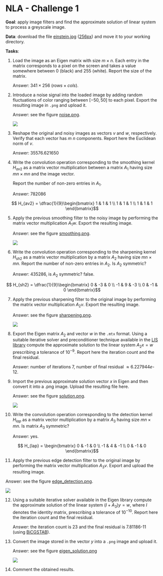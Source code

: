 # NLA - Challenge 1

**Goal**: apply image filters and find the approximate solution of linear system to process a greyscale image.

**Data**: download the file [einstein.jpg](https://commons.wikimedia.org/wiki/File:Albert_Einstein_Head.jpg)
([256px][1])
and move it to your working directory.

**Tasks**:
1. Load the image as an Eigen matrix with size $m \times n$. 
   Each entry in the matrix corresponds to a pixel on the screen and takes a value somewhere 
   between 0 (black) and 255 (white). Report the size of the matrix.
   
   Answer: $341 \times 256$ ($rows \times cols$).

2. Introduce a noise signal into the loaded image by adding random fluctuations of color ranging 
   between $[-50, 50]$ to each pixel. Export the resulting image in `.png` and upload it.

   Answer: see the figure [noise.png](resources/noise.png).

   <img src="resources/noise.png">

3. Reshape the original and noisy images as vectors $v$ and $w$, respectively. 
   Verify that each vector has $m \: n$ components. Report here the Euclidean norm of $v$.

   Answer: $35576.621650$

4. Write the convolution operation corresponding to the smoothing kernel $H_{av2}$ as a matrix vector multiplication 
   between a matrix $A_{1}$ having size $mn \times mn$ and the image vector.

   Report the number of non-zero entries in $A_{1}$.

   Answer: $782086$

```math
 H_{av2} = \dfrac{1}{9}\begin{bmatrix}
     1 & 1 & 1 \\
     1 & 1 & 1 \\
     1 & 1 & 1
 \end{bmatrix}
```

5. Apply the previous smoothing filter to the noisy image by performing the matrix vector multiplication $A_{1}w$.
   Export the resulting image.

   Answer: see the figure [smoothing.png](resources/smoothing.png).

   <img src="resources/smoothing.png">

6. Write the convolution operation corresponding to the sharpening kernel $H_{sh2}$ as a matrix vector multiplication
   by a matrix $A_{2}$ having size $mn \times mn$. Report the number of non-zero entries in $A_{2}$.
   Is $A_{2}$ symmetric?

   Answer: 435286, is $A_{2}$ symmetric? false.

```math
 H_{sh2} = \dfrac{1}{9}\begin{bmatrix}
     0 & -3 & 0 \\
     -1 & 9 & -3 \\
     0 & -1 & 0
 \end{bmatrix}
```

7. Apply the previous sharpening filter to the original image by performing the matrix vector multiplication $A_{2}v$.
   Export the resulting image.

   Answer: see the figure [sharpening.png](resources/sharpening.png).

   <img src="resources/sharpening.png">

8. Export the Eigen matrix $A_{2}$ and vector $w$ in the `.mtx` format. 
   Using a suitable iterative solver and preconditioner technique available in the [LIS library](https://www.mankier.com/3/lis) 
   compute the approximate solution to the linear system $A_{2}x = w$ prescribing a tolerance of $10^{-9}$. 
   Report here the iteration count and the final residual.

   Answer: number of iterations $7$, number of final residual $\approx 6.227944e\text{-}12$.

9. Import the previous approximate solution vector $x$ in Eigen and then convert it into a .png image.
   Upload the resulting file here.

   Answer: see the figure [solution.png](resources/solution.png).

   <img src="resources/solution.png">

10. Write the convolution operation corresponding to the detection kernel $H_{lap}$ as a matrix vector multiplication 
    by a matrix $A_{3}$ having size $mn \times mn$. Is matrix $A_{3}$ symmetric?

    Answer: yes.

```math
 H_{lap} = \begin{bmatrix}
     0 & -1 & 0 \\
     -1 & 4 & -1 \\
     0 & -1 & 0
 \end{bmatrix}
```

11. Apply the previous edge detection filter to the original image by performing the matrix vector multiplication 
    $A_{3}v$. Export and upload the resulting image.

   Answer: see the figure [edge_detection.png](resources/edge_detection.png).

   <img src="resources/edge_detection.png">

12. Using a suitable iterative solver available in the Eigen library compute the approximate solution 
    of the linear system $(I+A_{3})y = w$, where $I$ denotes the identity matrix, prescribing a tolerance of $10^{-10}$.
    Report here the iteration count and the final residual.

    Answer: the iteration count is $23$ and the final residual is $7.81186\text{-}11$ (using [BiCGSTAB][2]).

13. Convert the image stored in the vector $y$ into a `.png` image and upload it.

    Answer: see the figure [eigen_solution.png](resources/eigen_solution.png)

    <img src="resources/eigen_solution.png">

14. Comment the obtained results.

[1]: https://upload.wikimedia.org/wikipedia/commons/thumb/d/d3/Albert_Einstein_Head.jpg/256px-Albert_Einstein_Head.jpg?20141125195928=&download=
[2]: https://en.wikipedia.org/wiki/Biconjugate_gradient_stabilized_method